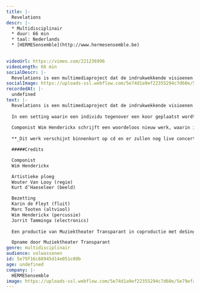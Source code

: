 ```yaml
---
title: |-
  Revelations
descr: |-
  * Multidisciplinair
  * duur: 66 min
  * taal: Nederlands
  * [HERMESensemble](http://www.hermesensemble.be)

  ‍
videoUrl: https://vimeo.com/221236996
videoLength: 66 min
socialDescr: |-
  Revelations is een multimediaproject dat de indrukwekkende visioenen van de 13e-eeuwse dichteres en mystica Hadewijch van Antwerpen (s.d.-1248) als uitgangspunt neemt. Haar getuigenissen behoren tot de verbazingwekkendste teksten uit onze literatuurgeschiedenis. In de traditie van de middeleeuwse christelijke mystiek beschrijft Hadewijch in haar Visioenen een extatische liefdesrelatie met de goddelijke Ander; passie is hierbij het sleutelwoord.In een setting waarin een individu tegenover een koor geplaatst wordt, zoekt Revelations naar de kracht van visionaire ervaringen en extase in onze hedendaagse context.
socialImage: https://uploads-ssl.webflow.com/5e74d1a9ef22355294c7d60e/5e79efaa17cdad9e54dc0ecc_HERMESensemble_REVELATIONS-ckoenbroos_1-825x550.jpg
recordedAt: |-
  undefined
text: |-
  Revelations is een multimediaproject dat de indrukwekkende visioenen van de 13e-eeuwse dichteres en mystica Hadewijch van Antwerpen (s.d.-1248) als uitgangspunt neemt. Haar getuigenissen behoren tot de verbazingwekkendste teksten uit onze literatuurgeschiedenis. In de traditie van de middeleeuwse christelijke mystiek beschrijft Hadewijch in haar Visioenen een extatische liefdesrelatie met de goddelijke Ander; passie is hierbij het sleutelwoord.
  
  In een setting waarin een individu tegenover een koor geplaatst wordt, zoekt Revelations naar de kracht van visionaire ervaringen en extase in onze hedendaagse context.
  
  Componist Wim Henderickx schrijft een woordeloos nieuw werk, waarin inspiratie van middeleeuwse en renaissancemuziek voor vrouwenstemmen doorklinkt. HERMESensemble en de elektronische muziek van Jorrit Tamminga krijgen een belangrijke plaats in zijn partituur. Na Void en De koningin zonder land werkt Wim Henderickx opnieuw samen met regisseur Wouter Van Looy, die voor Revelations een immateriële installatie met licht en rook creëert waarin de beelden van videokunstenaar Kurt d’Haeseleer aan Hadewijchs mystiek refereren.
  
  **_Dit werk verschijnt binnenkort op cd en er zullen nog live concerten volgen._**

  #####Credits

  Componist
  Wim Henderickx

  Artistieke ploeg
  Wouter Van Looy (regie)
  Kurt d’Haeseleer (beeld)

  Bezetting
  Karin de Fleyt (fluit)
  Marc Tooten (altviool)
  Wim Henderickx (percussie)
  Jorrit Tamminga (electronics)
  
  Een productie van Muziektheater Transparant in coproductie met deSingel, Operadagen Rotterdam, HERMESensemble en Cappella Amsterdam

  Opname door Muziektheater Transparant
genre: multidisciplinair
audience: volwassenen
id: 5e79f16c68945d14e051c00b
age: undefined
company: |-
  HERMESensemble
image: https://uploads-ssl.webflow.com/5e74d1a9ef22355294c7d60e/5e79efaa17cdad9e54dc0ecc_HERMESensemble_REVELATIONS-ckoenbroos_1-825x550.jpg
---
```

